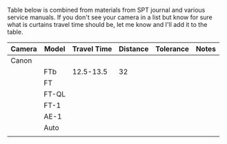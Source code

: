 Table below is combined from materials from SPT journal and various service manuals. If you don't see your camera in a list but know for sure what is curtains travel time should be, let me know and I'll add it to the table.

|Camera | Model   | Travel Time  | Distance | Tolerance | Notes |
|------ | ------- | ------------ | -------- | --------- | ----- |
| Canon ||||||
| | FTb | 12.5-13.5 | 32 |
| | FT
| | FT-QL
| | FT-1
| | AE-1
| | Auto
| |




